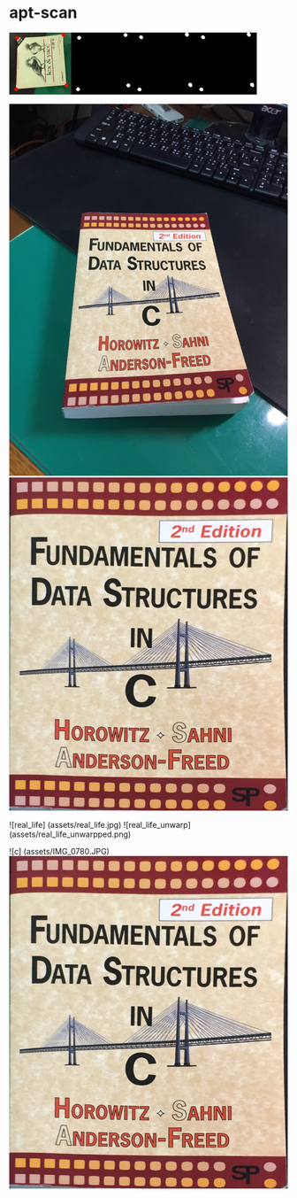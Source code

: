 # apt-scan

![hello](assets/epoch_78_7.jpg)


![warp](assets/IMG_0780.JPG) ![unwarp](assets/unwarpped.png)

![real_life] (assets/real_life.jpg) ![real_life_unwarp] (assets/real_life_unwarpped.png)

![c] (assets/IMG_0780.JPG) ![c_w](assets/c_unwarpped.png)

